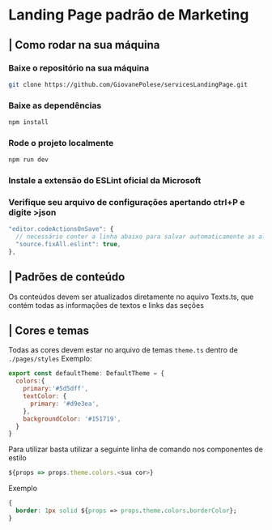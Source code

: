 # Landing Page padrão de Marketing

## | Como rodar na sua máquina

### Baixe o repositório na sua máquina
```bash
git clone https://github.com/GiovanePolese/servicesLandingPage.git
```

### Baixe as dependências
```bash
npm install
```

### Rode o projeto localmente
```bash
npm run dev
```

### Instale a extensão do ESLint oficial da Microsoft

### Verifique seu arquivo de configurações apertando ctrl+P e digite >json
```js
"editor.codeActionsOnSave": {
  // necessário conter a linha abaixo para salvar automaticamente as alterações do ESLint
  "source.fixAll.eslint": true,
},
```

## | Padrões de conteúdo
Os conteúdos devem ser atualizados diretamente no aquivo Texts.ts, que contém todas as informações de textos e links das seções

## | Cores e temas
Todas as cores devem estar no arquivo de temas `theme.ts` dentro de `./pages/styles`
Exemplo:
```js
export const defaultTheme: DefaultTheme = {
  colors:{
    primary:'#5d5dff',
    textColor: {
      primary: '#d9e3ea',
    },
    backgroundColor: '#151719',
  }
}
```

Para utilizar basta utilizar a seguinte linha de comando nos componentes de estilo
```js
${props => props.theme.colors.<sua cor>}
```
Exemplo
```css
{
  border: 1px solid ${props => props.theme.colors.borderColor};
}
```